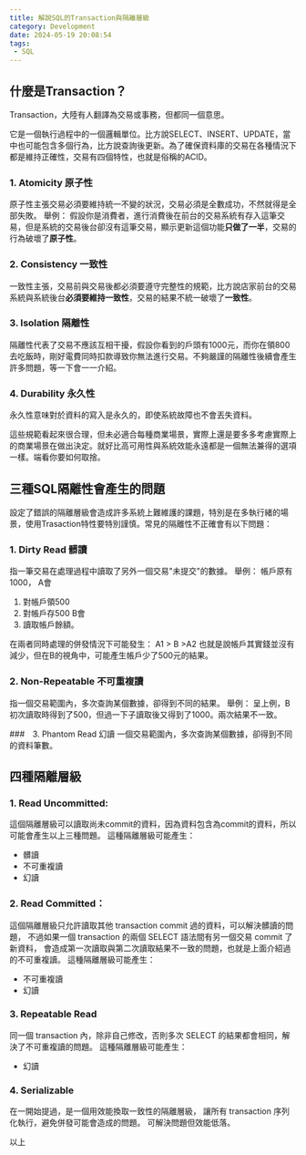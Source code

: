 ```yaml
---
title: 解說SQL的Transaction與隔離層級
category: Development
date: 2024-05-19 20:08:54
tags:
 - SQL
---
```


## 什麼是Transaction？
Transaction，大陸有人翻譯為交易或事務，但都同一個意思。
<!-- more -->它是一個執行過程中的一個邏輯單位。比方說SELECT、INSERT、UPDATE，當中也可能包含多個行為，比方說查詢後更新。為了確保資料庫的交易在各種情況下都是維持正確性，交易有四個特性，也就是俗稱的ACID。
### 1. **A**tomicity 原子性
原子性主張交易必須要維持統一不變的狀況，交易必須是全數成功，不然就得是全部失敗。
舉例： 假設你是消費者，進行消費後在前台的交易系統有存入這筆交易，但是系統的交易後台卻沒有這筆交易，顯示更新這個功能**只做了一半**，交易的行為破壞了**原子性**。
### 2. **C**onsistency 一致性
一致性主張，交易前與交易後都必須要遵守完整性的規範，比方說店家前台的交易系統與系統後台**必須要維持一致性**，交易的結果不統一破壞了**一致性**。
### 3. **I**solation 隔離性
隔離性代表了交易不應該互相干擾，假設你看到的戶頭有1000元，而你在領800去吃飯時，剛好電費同時扣款導致你無法進行交易。不夠嚴謹的隔離性後續會產生許多問題，等一下會一一介紹。
### 4. **D**urability 永久性
永久性意味對於資料的寫入是永久的，即使系統故障也不會丟失資料。

這些規範看起來很合理，但未必適合每種商業場景，實際上還是要多多考慮實際上的商業場景在做出決定。就好比高可用性與系統效能永遠都是一個無法兼得的選項一樣。端看你要如何取捨。

## 三種SQL隔離性會產生的問題

設定了錯誤的隔離層級會造成許多系統上難維護的課題，特別是在多執行緒的場景，使用Trasaction特性要特別謹慎。常見的隔離性不正確會有以下問題：
### 1. Dirty Read 髒讀

指一筆交易在處理過程中讀取了另外一個交易"未提交"的數據。
舉例：
帳戶原有1000，
A會
1. 對帳戶領500
2. 對帳戶存500
B會
3. 讀取帳戶餘額。

在兩者同時處理的併發情況下可能發生： A1 > B >A2
也就是說帳戶其實錢並沒有減少，但在B的視角中，可能產生帳戶少了500元的結果。

### 2. Non-Repeatable 不可重複讀
指一個交易範圍內，多次查詢某個數據，卻得到不同的結果。
舉例：
呈上例，B初次讀取時得到了500，但過一下子讀取後又得到了1000。兩次結果不一致。

###　3. Phantom Read 幻讀
一個交易範圍內，多次查詢某個數據，卻得到不同的資料筆數。

## 四種隔離層級
### 1. Read Uncommitted:
這個隔離層級可以讀取尚未commit的資料，因為資料包含為commit的資料，所以可能會產生以上三種問題。
這種隔離層級可能產生：
* 髒讀
* 不可重複讀
* 幻讀

### 2. Read Committed：
這個隔離層級只允許讀取其他 transaction commit 過的資料，可以解決髒讀的問題，
不過如果一個 transaction 的兩個 SELECT 語法間有另一個交易 commit 了新資料，
會造成第一次讀取與第二次讀取結果不一致的問題，也就是上面介紹過的不可重複讀。
這種隔離層級可能產生：
* 不可重複讀
* 幻讀

### 3. Repeatable Read
同一個 transaction 內，除非自己修改，否則多次 SELECT 的結果都會相同，解決了不可重複讀的問題。
這種隔離層級可能產生：
* 幻讀

### 4. Serializable
在一開始提過，是一個用效能換取一致性的隔離層級，
讓所有 transaction 序列化執行，避免併發可能會造成的問題。
可解決問題但效能低落。

以上


